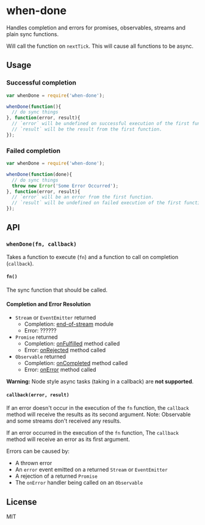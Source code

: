 when-done
==========

Handles completion and errors for promises, observables, streams and plain sync functions.

Will call the function on `nextTick`. This will cause all functions to be async.

## Usage

### Successful completion

```js
var whenDone = require('when-done');

whenDone(function(){
  // do sync things
}, function(error, result){
  // `error` will be undefined on successful execution of the first function.
  // `result` will be the result from the first function.
});
```

### Failed completion

```js
var whenDone = require('when-done');

whenDone(function(done){
  // do sync things
  throw new Error('Some Error Occurred');
}, function(error, result){
  // `error` will be an error from the first function.
  // `result` will be undefined on failed execution of the first function.
});
```

## API

### `whenDone(fn, callback)`

Takes a function to execute (`fn`) and a function to call on completion (`callback`).

#### `fn()`

The sync function that should be called.

#### Completion and Error Resolution

* `Stream` or `EventEmitter` returned
  - Completion: [end-of-stream](https://www.npmjs.org/package/end-of-stream) module
  - Error: ??????
* `Promise` returned
  - Completion: [onFulfilled](http://promisesaplus.com/#point-26) method called
  - Error: [onRejected](http://promisesaplus.com/#point-30) method called
* `Observable` returned
  - Completion: [onCompleted](https://github.com/Reactive-Extensions/RxJS/blob/master/doc/api/core/observable.md#rxobservableprototypesubscribeobserver--onnext-onerror-oncompleted) method called
  - Error: [onError](https://github.com/Reactive-Extensions/RxJS/blob/master/doc/api/core/observable.md#rxobservableprototypesubscribeobserver--onnext-onerror-oncompleted) method called

__Warning:__ Node style async tasks (taking in a callback) are __not supported__.

#### `callback(error, result)`

If an error doesn't occur in the execution of the `fn` function, the `callback` method will receive the results as its second argument. Note: Observable and some streams don't received any results.

If an error occurred in the execution of the `fn` function, The `callback` method will receive an error as its first argument.

Errors can be caused by:

* A thrown error
* An `error` event emitted on a returned `Stream` or `EventEmitter`
* A rejection of a returned `Promise`
* The `onError` handler being called on an `Observable`

## License

MIT
